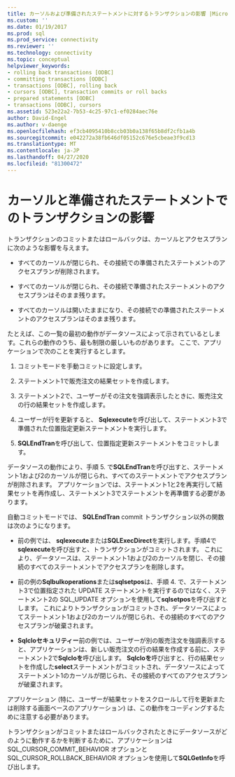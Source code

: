 ```yaml
---
title: カーソルおよび準備されたステートメントに対するトランザクションの影響 |Microsoft Docs
ms.custom: ''
ms.date: 01/19/2017
ms.prod: sql
ms.prod_service: connectivity
ms.reviewer: ''
ms.technology: connectivity
ms.topic: conceptual
helpviewer_keywords:
- rolling back transactions [ODBC]
- committing transactions [ODBC]
- transactions [ODBC], rolling back
- cursors [ODBC], transaction commits or roll backs
- prepared statements [ODBC]
- transactions [ODBC], cursors
ms.assetid: 523e22a2-7b53-4c25-97c1-ef0284aec76e
author: David-Engel
ms.author: v-daenge
ms.openlocfilehash: ef3cb4095410b8ccb03b0a138f65b8df2cfb1a4b
ms.sourcegitcommit: e042272a38fb646df05152c676e5cbeae3f9cd13
ms.translationtype: MT
ms.contentlocale: ja-JP
ms.lasthandoff: 04/27/2020
ms.locfileid: "81300472"
---
```

# <a name="effect-of-transactions-on-cursors-and-prepared-statements"></a>カーソルと準備されたステートメントでのトランザクションの影響
トランザクションのコミットまたはロールバックは、カーソルとアクセスプランに次のような影響を与えます。  
  
-   すべてのカーソルが閉じられ、その接続での準備されたステートメントのアクセスプランが削除されます。  
  
-   すべてのカーソルが閉じられ、その接続で準備されたステートメントのアクセスプランはそのまま残ります。  
  
-   すべてのカーソルは開いたままになり、その接続での準備されたステートメントのアクセスプランはそのまま残ります。  
  
 たとえば、この一覧の最初の動作がデータソースによって示されているとします。これらの動作のうち、最も制限の厳しいものがあります。 ここで、アプリケーションで次のことを実行するとします。  
  
1.  コミットモードを手動コミットに設定します。  
  
2.  ステートメント1で販売注文の結果セットを作成します。  
  
3.  ステートメント2で、ユーザーがその注文を強調表示したときに、販売注文の行の結果セットを作成します。  
  
4.  ユーザーが行を更新すると、 **Sqlexecute**を呼び出して、ステートメント3で準備された位置指定更新ステートメントを実行します。  
  
5.  **SQLEndTran**を呼び出して、位置指定更新ステートメントをコミットします。  
  
 データソースの動作により、手順 5. で**SQLEndTran**を呼び出すと、ステートメント1および2のカーソルが閉じられ、すべてのステートメントでアクセスプランが削除されます。 アプリケーションでは、ステートメント1と2を再実行して結果セットを再作成し、ステートメント3でステートメントを再準備する必要があります。  
  
 自動コミットモードでは、 **SQLEndTran** commit トランザクション以外の関数は次のようになります。  
  
-   前の例では、 **sqlexecute**または**SQLExecDirect**を実行します。手順4で**sqlexecute**を呼び出すと、トランザクションがコミットされます。 これにより、データソースは、ステートメント1および2のカーソルを閉じ、その接続のすべてのステートメントでアクセスプランを削除します。  
  
-   前の例の**Sqlbulkoperations**または**sqlsetpos**は、手順 4. で、ステートメント3で位置指定された UPDATE ステートメントを実行するのではなく、ステートメント2の SQL_UPDATE オプションを使用して**sqlsetpos**を呼び出すとします。 これによりトランザクションがコミットされ、データソースによってステートメント1および2のカーソルが閉じられ、その接続のすべてのアクセスプランが破棄されます。  
  
-   **Sqlcloセキュリティー**前の例では、ユーザーが別の販売注文を強調表示すると、アプリケーションは、新しい販売注文の行の結果を作成する前に、ステートメント2で**Sqlcloを**呼び出します。 **Sqlcloを**呼び出すと、行の結果セットを作成した**select**ステートメントがコミットされ、データソースによってステートメント1のカーソルが閉じられ、その接続のすべてのアクセスプランが破棄されます。  
  
 アプリケーション (特に、ユーザーが結果セットをスクロールして行を更新または削除する画面ベースのアプリケーション) は、この動作をコーディングするために注意する必要があります。  
  
 トランザクションがコミットまたはロールバックされたときにデータソースがどのように動作するかを判断するために、アプリケーションは SQL_CURSOR_COMMIT_BEHAVIOR オプションと SQL_CURSOR_ROLLBACK_BEHAVIOR オプションを使用して**SQLGetInfo**を呼び出します。
